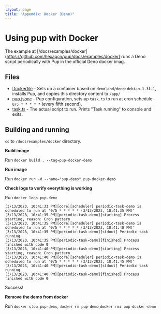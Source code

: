 ```yaml
---
layout: page
title: "Appendix: Docker (Deno)"
---
```


# Using pup with Docker

The example at [/docs/examples/docker](https://github.com/hexagon/pup/docs/examples/docker] runs a Deno script periodically with Pup in the official Deno docker imag.

## Files

- [Dockerfile](./Dockerfile) - Sets up a container based on `denoland/deno:debian-1.31.1`, installs Pup, and copies this directory content to `/app/`
- [pup.jsonc](./pup.jsonc) - Pup configuration, sets up `task.ts` to run at cron schedule `0/5 * * * * *` (every fifth second).
- [task.ts](./task.ts) - The actual script to run. Prints "Task running" to console and exits.

## Building and running

`cd` to `/docs/examples/docker` directory.

**Build image**

Run `docker build . --tag=pup-docker-demo`

**Run image**

Run `docker run -d --name="pup-demo" pup-docker-demo`

**Check logs to verify everything is working**

Run `docker logs pup-demo`

```
[3/13/2023, 10:41:33 PM][core][scheduler] periodic-task-demo is scheduled to run at '0/5 * * * * * (3/13/2023, 10:41:35 PM)'
[3/13/2023, 10:41:35 PM][periodic-task-demo][starting] Process starting, reason: Cron pattern
[3/13/2023, 10:41:35 PM][core][scheduler] periodic-task-demo is scheduled to run at '0/5 * * * * * (3/13/2023, 10:41:40 PM)'
[3/13/2023, 10:41:35 PM][periodic-task-demo][stdout] Periodic task running
[3/13/2023, 10:41:35 PM][periodic-task-demo][finished] Process finished with code 0
[3/13/2023, 10:41:40 PM][periodic-task-demo][starting] Process starting, reason: Cron pattern
[3/13/2023, 10:41:40 PM][core][scheduler] periodic-task-demo is scheduled to run at '0/5 * * * * * (3/13/2023, 10:41:45 PM)'
[3/13/2023, 10:41:40 PM][periodic-task-demo][stdout] Periodic task running
[3/13/2023, 10:41:40 PM][periodic-task-demo][finished] Process finished with code 0
```

Success!

**Remove the demo from docker**

Run `docker stop pup-demo`, `docker rm pup-demo` `docker rmi pup-docker-demo`
